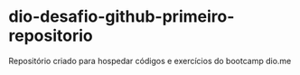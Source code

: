 # dio-desafio-github-primeiro-repositorio

Repositório criado para hospedar códigos e exercícios do bootcamp dio.me
